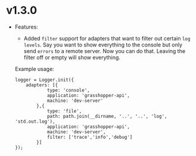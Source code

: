 # v1.3.0

* Features:
    * Added `filter` support for adapters that want to filter out certain `log levels`.
        Say you want to show everything to the console but only send `errors` to a remote server.
        Now you can do that. Leaving the filter off or empty will show everything.

    Example usage:

    ```
    logger = Logger.init({
        adapters: [{
                type: 'console',
                application: 'grasshopper-api',
                machine: 'dev-server'
            },{
                type: 'file',
                path: path.join(__dirname, '..', '..', 'log', 'std.out.log'),
                application: 'grasshopper-api',
                machine: 'dev-server',
                filter: ['trace','info','debug']
            }]
    });
    ```
